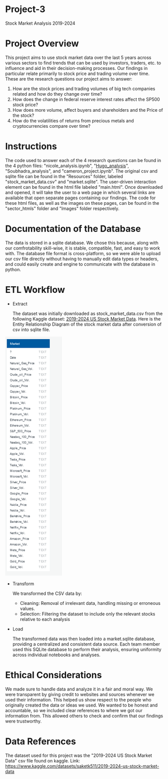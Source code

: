 # Project-3
Stock Market Analysis 2019-2024

# Project Overview

This project aims to use stock market data over the last 5 years across various sectors to find trends that can be used by investors, traders, etc. to influence and aid in their decision-making processes. Our findings in particular relate primarily to stock price and trading volume over time. These are the research questions our project aims to answer:
   1. How are the stock prices and trading volumes of big tech companies related and how do they change over time?
   2. How does the change in federal reserve interest rates affect the SP500 stock price?
   3. How does more volume, affect buyers and shareholders and the Price of the stock?
   4. How do the volatilities of returns from precious metals and cryptocurrencies compare over time?

# Instructions

The code used to answer each of the 4 research questions can be found in the 4 python files: "nicole_analysis.ipynb", "[Hugo_analysis](https://github.com/nicoleanderson21/Project-3/blob/hugo_branch/README.md)", "Soubhadra_analysis", and "cameron_project.ipynb". The original csv and sqlite file can be found in the "Resources" folder, labeled "stock_market_data.csv" and "market.sqlite". The user-driven interaction element can be found in the html file labeled "main.html". Once downloaded and opened, it will take the user to a web page in which several links are available that open separate pages containing our findings. The code for these html files, as well as the images on these pages, can be found in the "sector_htmls" folder and "Images" folder respectively.

# Documentation of the Database

The data is stored in a sqlite database. We chose this because, along with our comfrotability skill-wise, it is stable, compatible, fast, and easy to work with. The database file format is cross-platform, so we were able to upload our csv file directly without having to manually edit data types or headers, and could easily create and engine to communicate with the database in python.

# ETL Workflow

- Extract

   The dataset was initially downloaded as stock_market_data.csv from the following Kaggle dataset: [2019-2024 US Stock Market Data](https://www.kaggle.com/datasets/saketk511/2019-2024-us-stock-market-data).
   Here is the Entity Relationship Diagram of the stock market data after conversion of csv into sqlite file.

![ERD_market.png](Sector_htmls/Images/ERD_market.png)

- Transform

   We transformed the CSV data by:
     - Cleaning: Removal of irrelevant data, handling missing or erroneous values.
     - Selection: Filtering the dataset to include only the relevant stocks relative to each analysis

- Load

    The transformed data was then loaded into a market.sqlite database, providing a centralized and consistent data source.
    Each team member used this SQLite database to perform their analysis, ensuring uniformity across individual notebooks and analyses.



# Ethical Considerations
We made sure to handle data and analyze it in a fair and moral way. We were transparent by giving credit to websites and sources whenever we used their information. This helped us show respect to the people who originally created the data or ideas we used. We wanted to be honest and accountable, so we included clear references to where we got our information from. This allowed others to check and confirm that our findings were trustworthy.
# Data References

The dataset used for this project was the "2019-2024 US Stock Market Data" csv file found on kaggle.
Link: https://www.kaggle.com/datasets/saketk511/2019-2024-us-stock-market-data
